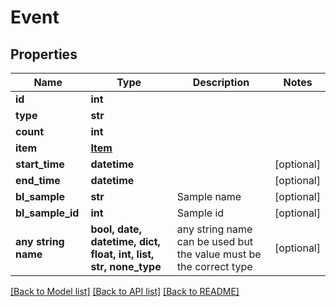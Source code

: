 # Event


## Properties
Name | Type | Description | Notes
------------ | ------------- | ------------- | -------------
**id** | **int** |  | 
**type** | **str** |  | 
**count** | **int** |  | 
**item** | [**Item**](Item.md) |  | 
**start_time** | **datetime** |  | [optional] 
**end_time** | **datetime** |  | [optional] 
**bl_sample** | **str** | Sample name | [optional] 
**bl_sample_id** | **int** | Sample id | [optional] 
**any string name** | **bool, date, datetime, dict, float, int, list, str, none_type** | any string name can be used but the value must be the correct type | [optional]

[[Back to Model list]](../README.md#documentation-for-models) [[Back to API list]](../README.md#documentation-for-api-endpoints) [[Back to README]](../README.md)



